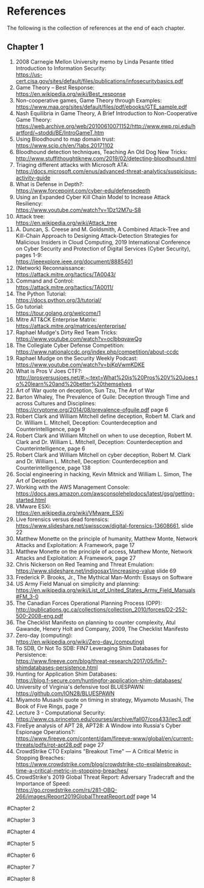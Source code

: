 # References 
The following is the collection of references at the end of each chapter. 

## Chapter 1
1. 2008 Carnegie Mellon University memo by Linda Pesante titled Introduction to Information Security: <br /> 
https://us-cert.cisa.gov/sites/default/files/publications/infosecuritybasics.pdf
2. Game Theory – Best Response:  <br />
https://en.wikipedia.org/wiki/Best_response
3. Non-cooperative games, Game Theory through Examples:  <br />
https://www.maa.org/sites/default/files/pdf/ebooks/GTE_sample.pdf
4. Nash Equilibria in Game Theory, A Brief Introduction to Non-Cooperative Game Theory:  <br />
https://web.archive.org/web/20100610071152/http://www.ewp.rpi.edu/hartford/~stoddj/BE/IntroGameT.htm
5. Using Bloodhound to map domain trust:  <br />
https://www.scip.ch/en/?labs.20171102
6. Bloodhound detection techniques, Teaching An Old Dog New Tricks:  <br />
http://www.stuffithoughtiknew.com/2019/02/detecting-bloodhound.html
7. Triaging different attacks with Microsoft ATA:  <br />
https://docs.microsoft.com/enus/advanced-threat-analytics/suspicious-activity-guide
8. What is Defense in Depth?:  <br />
https://www.forcepoint.com/cyber-edu/defensedepth
9. Using an Expanded Cyber Kill Chain Model to Increase Attack Resiliency:  <br />
https://www.youtube.com/watch?v=1Dz12M7u-S8
10. Attack tree:  <br />
https://en.wikipedia.org/wiki/Attack_tree
11. A. Duncan, S. Creese and M. Goldsmith, A Combined Attack-Tree and Kill-Chain Approach to Designing Attack-Detection Strategies for Malicious Insiders in Cloud Computing, 2019 International Conference on Cyber Security and Protection of Digital Services (Cyber Security), pages 1-9:  <br />
https://ieeexplore.ieee.org/document/8885401
12. (Network) Reconnaissance:  <br />
https://attack.mitre.org/tactics/TA0043/
13. Command and Control:  <br />
https://attack.mitre.org/tactics/TA0011/
14. The Python Tutorial:  <br />
https://docs.python.org/3/tutorial/
15. Go tutorial:  <br />
https://tour.golang.org/welcome/1
16. Mitre ATT&CK Enterprise Matrix:  <br />
https://attack.mitre.org/matrices/enterprise/
17. Raphael Mudge's Dirty Red Team Tricks:  <br />
https://www.youtube.com/watch?v=oclbbqvawQg
18. The Collegiate Cyber Defense Competition:  <br />
https://www.nationalccdc.org/index.php/competition/about-ccdc
19. Raphael Mudge on the Security Weekly Podcast:  <br />
https://www.youtube.com/watch?v=bjKpVwmKDKE
20. What is Pros V Joes CTF?:  <br />
http://prosversusjoes.net/#:~:text=What%20is%20Pros%20V%20Joes,to%20learn%20and%20better%20themselves
21. Art of War quote on deception, Sun Tzu, The Art of War
22. Barton Whaley, The Prevalence of Guile: Deception through Time and across Cultures and Disciplines:  <br />
https://cryptome.org/2014/08/prevalence-ofguile.pdf page 6
23. Robert Clark and William Mitchell define deception, Robert M. Clark and Dr. William L. Mitchell, Deception: Counterdeception and Counterintelligence, page 9
24. Robert Clark and William Mitchell on when to use deception, Robert M. Clark and Dr. William L. Mitchell, Deception: Counterdeception and Counterintelligence, page 6
25. Robert Clark and William Mitchell on cyber deception, Robert M. Clark and Dr. William L. Mitchell, Deception: Counterdeception and Counterintelligence, page 138
26. Social engineering in hacking, Kevin Mitnick and William L. Simon, The Art of Deception
27. Working with the AWS Management Console:  <br />
https://docs.aws.amazon.com/awsconsolehelpdocs/latest/gsg/getting-started.html
28. VMware ESXi:  <br />
https://en.wikipedia.org/wiki/VMware_ESXi
29. Live forensics versus dead forensics:  <br />
https://www.slideshare.net/swisscow/digital-forensics-13608661, slide 22
30. Matthew Monette on the principle of humanity, Matthew Monte, Network Attacks and Exploitation: A Framework, page 17
31. Matthew Monette on the principle of access, Matthew Monte, Network Attacks and Exploitation: A Framework, page 27
32. Chris Nickerson on Red Teaming and Threat Emulation:  <br />
https://www.slideshare.net/indigosax1/increasing-value slide 69
33. Frederick P. Brooks, Jr., The Mythical Man-Month: Essays on Software
34. US Army Field Manual on simplicity and planning:  <br />
https://en.wikipedia.org/wiki/List_of_United_States_Army_Field_Manuals#FM_3-0
35. The Canadian Forces Operational Planning Process (OPP):  <br />
http://publications.gc.ca/collections/collection_2010/forces/D2-252-500-2008-eng.pdf
36. The Checklist Manifesto on planning to counter complexity, Atul Gawande, Henery Holt and Company, 2009, The Checklist Manifesto
37. Zero-day (computing):  <br />
https://en.wikipedia.org/wiki/Zero-day_(computing)
38. To SDB, Or Not To SDB: FIN7 Leveraging Shim Databases for Persistence:  <br />
https://www.fireeye.com/blog/threat-research/2017/05/fin7-shimdatabases-persistence.html
39. Hunting for Application Shim Databases:  <br />
https://blog.f-secure.com/huntingfor-application-shim-databases/
40. University of Virginia's defensive tool BLUESPAWN:  <br />
https://github.com/ION28/BLUESPAWN
41. Miyamoto Musashi quote on timing in strategy, Miyamoto Musashi, The Book of Five Rings, page 7
42. Lecture 3 - Computational Security:  <br />
https://www.cs.princeton.edu/courses/archive/fall07/cos433/lec3.pdf
43. FireEye analysis of APT 28, APT28: A Window into Russia's Cyber Espionage Operations?:  <br />
https://www.fireeye.com/content/dam/fireeye-www/global/en/current-threats/pdfs/rpt-apt28.pdf page 27
44. CrowdStrike CTO Explains "Breakout Time" — A Critical Metric in Stopping Breaches:  <br />
https://www.crowdstrike.com/blog/crowdstrike-cto-explainsbreakout-time-a-critical-metric-in-stopping-breaches/
45. CrowdStrike's 2019 Global Threat Report: Adversary Tradecraft and the Importance of Speed:  <br />
https://go.crowdstrike.com/rs/281-OBQ-266/images/Report2019GlobalThreatReport.pdf page 14


#Chapter 2



#Chapter 3




#Chapter 4




#Chapter 5



#Chapter 6




#Chapter 7 



#Chapter 8


